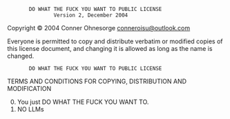            DO WHAT THE FUCK YOU WANT TO PUBLIC LICENSE
                   Version 2, December 2004
 
Copyright © 2004 Conner Ohnesorge <conneroisu@outlook.com>

Everyone is permitted to copy and distribute verbatim or modified
copies of this license document, and changing it is allowed as long
as the name is changed.
 
           DO WHAT THE FUCK YOU WANT TO PUBLIC LICENSE
  TERMS AND CONDITIONS FOR COPYING, DISTRIBUTION AND MODIFICATION

 0. You just DO WHAT THE FUCK YOU WANT TO.
 1. NO LLMs
